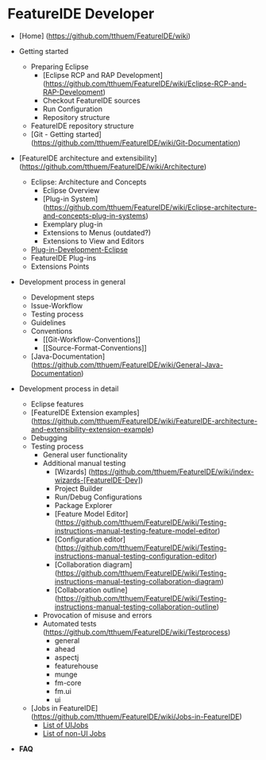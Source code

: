 # FeatureIDE Developer

* [Home] (https://github.com/tthuem/FeatureIDE/wiki)

* Getting started
	* Preparing Eclipse
		* [Eclipse RCP and RAP Development] (https://github.com/tthuem/FeatureIDE/wiki/Eclipse-RCP-and-RAP-Development)
		* Checkout FeatureIDE sources
		* Run Configuration
		* Repository structure
	* FeatureIDE repository structure
	* [Git - Getting started] (https://github.com/tthuem/FeatureIDE/wiki/Git-Documentation)
* [FeatureIDE architecture and extensibility] (https://github.com/tthuem/FeatureIDE/wiki/Architecture)
	* Eclipse: Architecture and Concepts
		* Eclipse Overview
		* [Plug-in System] (https://github.com/tthuem/FeatureIDE/wiki/Eclipse-architecture-and-concepts-plug-in-systems)
		* Exemplary plug-in
		* Extensions to Menus (outdated?)
		* Extensions to View and Editors
	* [Plug-in-Development-Eclipse](https://github.com/tthuem/FeatureIDE/wiki/General-Plug-in-Development-Eclipse)
	* FeatureIDE Plug-ins
	* Extensions Points
* Development process in general
	* Development steps
	* Issue-Workflow
	* Testing process
	* Guidelines
	* Conventions
		* [[Git-Workflow-Conventions]]
		* [[Source-Format-Conventions]]
	* [Java-Documentation] (https://github.com/tthuem/FeatureIDE/wiki/General-Java-Documentation)
* Development process in detail
	* Eclipse features
	* [FeatureIDE Extension examples] (https://github.com/tthuem/FeatureIDE/wiki/FeatureIDE-architecture-and-extensibility-extension-example)
	* Debugging
	* Testing process
		* General user functionality
		* Additional manual testing
			* [Wizards] (https://github.com/tthuem/FeatureIDE/wiki/index-wizards-[FeatureIDE-Dev])
			* Project Builder
			* Run/Debug Configurations
			* Package Explorer
			* [Feature Model Editor] (https://github.com/tthuem/FeatureIDE/wiki/Testing-instructions-manual-testing-feature-model-editor)
			* [Configuration editor] (https://github.com/tthuem/FeatureIDE/wiki/Testing-instructions-manual-testing-configuration-editor)
			* [Collaboration diagram] (https://github.com/tthuem/FeatureIDE/wiki/Testing-instructions-manual-testing-collaboration-diagram)
			* [Collaboration outline] (https://github.com/tthuem/FeatureIDE/wiki/Testing-instructions-manual-testing-collaboration-outline)
		* Provocation of misuse and errors
		* Automated tests (https://github.com/tthuem/FeatureIDE/wiki/Testprocess)
			* general
			* ahead
			* aspectj
			* featurehouse
			* munge
			* fm-core
			* fm.ui
			* ui
	* [Jobs in FeatureIDE] (https://github.com/tthuem/FeatureIDE/wiki/Jobs-in-FeatureIDE)
		* [List of UIJobs](https://github.com/tthuem/FeatureIDE/wiki/List-of-UIJobs-created-in-FeatureIDE)
		* [List of non-UI Jobs](https://github.com/tthuem/FeatureIDE/wiki/List-of-non-UI-Jobs-created-in-FeatureIDE)
* **FAQ**
